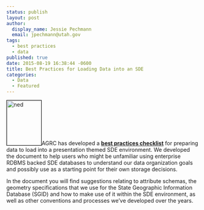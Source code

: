 ```yaml
---
status: publish
layout: post
author:
  display_name: Jessie Pechmann
  email: jpechmann@utah.gov
tags:
  - best practices
  - data
published: true
date: 2015-08-19 16:38:44 -0600
title: Best Practices for Loading Data into an SDE
categories:
  - Data
  - Featured
---
```

<p><a  title="Best Practice Steps for Preparing and Loading Data into a Presentation SDE Environment" href="https://docs.google.com/document/d/1YHDz6rqq0ST6aBK7ftMxBk5kuwJJoFTjnzAKfWEqqyg/edit"><img class="inline-text-right" style="border: 1px solid black;" src="{{ "/images/SDEDataChecklist.png" | prepend: site.baseurl }}" alt="ned" width="90" height="117" /></a></a>AGRC has developed a <a href="https://docs.google.com/document/d/1YHDz6rqq0ST6aBK7ftMxBk5kuwJJoFTjnzAKfWEqqyg/edit"><strong>best practices checklist</strong></a> for preparing data to load into a presentation themed SDE environment.  We developed the document to help users who might be unfamiliar using enterprise RDBMS backed SDE databases to understand our data organization goals and possibly use as a starting point for their own storage decisions.</p>
<p>In the document you will find suggestions relating to attribute schemas, the geometry specifications that we use for the State Geographic Information Database (SGID) and how to make use of it within the SDE environment, as well as other conventions and processes we’ve developed over the years.</p>
 